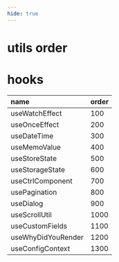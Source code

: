 ```yaml
---
hide: true
---
```


# utils order

# hooks

| name               | order |
| :----------------- | :---- |
| useWatchEffect     | 100   |
| useOnceEffect      | 200   |
| useDateTime        | 300   |
| useMemoValue       | 400   |
| useStoreState      | 500   |
| useStorageState    | 600   |
| useCtrlComponent   | 700   |
| usePagination      | 800   |
| useDialog          | 900   |
| useScrollUtil      | 1000  |
| useCustomFields    | 1100  |
| useWhyDidYouRender | 1200  |
| useConfigContext   | 1300  |
